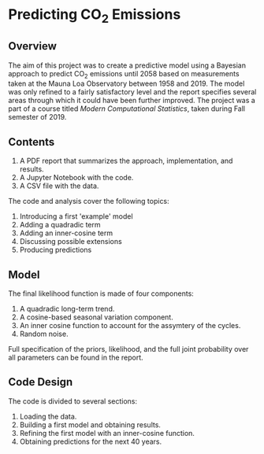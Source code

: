 # Predicting CO<sub>2</sub> Emissions

## Overview
The aim of this project was to create a predictive model using a Bayesian approach to predict CO<sub>2</sub> emissions until 2058 based on measurements taken at the Mauna Loa Observatory between 1958 and 2019. The model was only refined to a fairly satisfactory level and the report specifies several areas through which it could have been further improved. The project was a part of a course titled *Modern Computational Statistics*, taken during Fall semester of 2019.

## Contents
1. A PDF report that summarizes the approach, implementation, and results.
2. A Jupyter Notebook with the code.
3. A CSV file with the data.

The code and analysis cover the following topics:
1. Introducing a first 'example' model
2. Adding a quadradic term
3. Adding an inner-cosine term
4. Discussing possible extensions
5. Producing predictions

## Model
The final likelihood function is made of four components:
1. A quadradic long-term trend.
2. A cosine-based seasonal variation component.
3. An inner cosine function to account for the assymtery of the cycles.
4. Random noise.

Full specification of the priors, likelihood, and the full joint probability over all parameters can be found in the report.

## Code Design
The code is divided to several sections: 
1. Loading the data.
2. Building a first model and obtaining results.
3. Refining the first model with an inner-cosine function.
4. Obtaining predictions for the next 40 years. 
